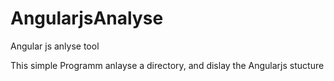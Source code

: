 AngularjsAnalyse
================

Angular js anlyse tool


This simple Programm anlayse a directory, and dislay the Angularjs stucture 

